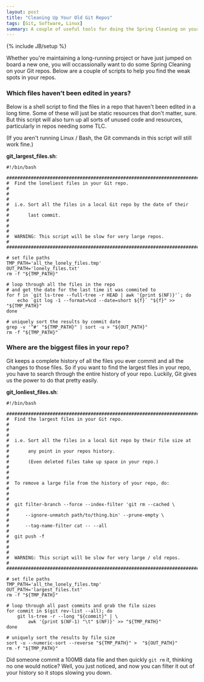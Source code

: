 ```yaml
---
layout: post
title: "Cleaning Up Your Old Git Repos"
tags: [Git, Software, Linux]
summary: A couple of useful tools for doing the Spring Cleaning on your old Git repos.
---
```

{% include JB/setup %}

Whether you're maintaining a long-running project or have just jumped on board a new one, you will occassionally want to do some Spring Cleaning on your Git repos. Below are a couple of scripts to help you find the weak spots in your repos.

### Which files haven't been edited in years?

Below is a shell script to find the files in a repo that haven't been edited in a long time. Some of these will just be static resources that don't matter, sure. But this script will also turn up all sorts of unused code and resources, particularly in repos needing some TLC.

(If you aren't running Linux / Bash, the Git commands in this script will still work fine.)

**git_largest_files.sh**:

```shell
#!/bin/bash

########################################################################
#  Find the loneliest files in your Git repo.                          #
#                                                                      #
#  i.e. Sort all the files in a local Git repo by the date of their    #
#       last commit.                                                   #
#                                                                      #
#  WARNING: This script will be slow for very large repos.             #
########################################################################

# set file paths
TMP_PATH='all_the_lonely_files.tmp'
OUT_PATH='lonely_files.txt'
rm -f "${TMP_PATH}"

# loop through all the files in the repo
# and get the date for the last time it was commited to
for f in `git ls-tree --full-tree -r HEAD | awk '{print $(NF)}'`; do
	echo `git log -1 --format=%cd --date=short ${f}` "${f}" >> "${TMP_PATH}"
done

# uniquely sort the results by commit date
grep -v '^#' "${TMP_PATH}" | sort -u > "${OUT_PATH}"
rm -f "${TMP_PATH}"
```

### Where are the biggest files in your repo?

Git keeps a complete history of all the files you ever commit and all the changes to those files. So if you want to find the largest files in your repo, you have to search through the entire history of your repo. Luckily, Git gives us the power to do that pretty easily.

**git_lonliest_files.sh**:

```shell
#!/bin/bash

########################################################################
#  Find the largest files in your Git repo.                            #
#                                                                      #
#  i.e. Sort all the files in a local Git repo by their file size at   #
#       any point in your repos history.                               #
#       (Even deleted files take up space in your repo.)               #
#                                                                      #
#  To remove a large file from the history of your repo, do:           #
#                                                                      #
#  git filter-branch --force --index-filter 'git rm --cached \         #
#      --ignore-unmatch path/to/thing.bin' --prune-empty \             #
#      --tag-name-filter cat -- --all                                  #
#  git push -f                                                         #
#                                                                      #
#  WARNING: This script will be slow for very large / old repos.       #
########################################################################

# set file paths
TMP_PATH='all_the_lonely_files.tmp'
OUT_PATH='largest_files.txt'
rm -f "${TMP_PATH}"

# loop through all past commits and grab the file sizes
for commit in $(git rev-list --all); do
	git ls-tree -r --long "${commit}" | \
		awk '{print $(NF-1) "\t" $(NF)}' >> "${TMP_PATH}"
done

# uniquely sort the results by file size
sort -u --numeric-sort --reverse "${TMP_PATH}" >  "${OUT_PATH}"
rm -f "${TMP_PATH}"

```
Did someone commit a 100MB data file and then quickly `git rm` it, thinking no one would notice? Well, you just noticed, and now you can filter it out of your history so it stops slowing you down.
